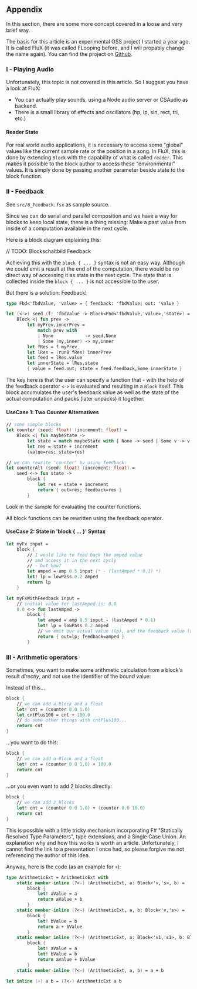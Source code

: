 
## Appendix

In this section, there are some more concept covered in a loose and very brief way.

The basis for this article is an experimental OSS project I started a year ago. It is called FluX (it was called FLooping before, and I will propably change the name again). You can find the project on [Github](https://github.com/ronaldschlenker/FluX).

### I - Playing Audio

Unfortunately, this topic is not covered in this article. So I suggest you have a look at FluX:

* You can actually play sounds, using a Node audio server or CSAudio as backend.
* There is a small library of effects and oscillators (hp, lp, sin, rect, tri, etc.)

#### Reader State

For real world audio applications, it is necessary to access some "global" values like the current sample rate or the position in a song. In FluX, this is done by extending `Block` with the capability of what is called `reader`. This makes it possible to the block author to access these "environmental" values. It is simply done by passing another parameter beside state to the block function.

### II - Feedback

<hint>

See `src/8_Feedback.fsx` as sample source.

</hint>

Since we can do serial and parallel composition and we have a way for blocks to keep local state, there is a thing missing: Make a past value from inside of a computation available in the next cycle.

Here is a block diagram explaining this:

// TODO: Blockschaltbild Feedback

Achieving this with the `block { ... }` syntax is not an easy way. Although we could emit a result at the end of the computation, there would be no direct way of accessing it as state in the next cycle. The state that is collected inside the `block { ... }` is not accessible to the user.

But there is a solution: Feedback!

```fsharp
type Fbd<'fbdValue, 'value> = { feedback: 'fbdValue; out: 'value }

let (<->) seed (f: 'fbdValue -> Block<Fbd<'fbdValue,'value>,'state>) =
    Block <| fun prev ->
        let myPrev,innerPrev = 
            match prev with
            | None            -> seed,None
            | Some (my,inner) -> my,inner
        let fRes = f myPrev
        let lRes = (runB fRes) innerPrev
        let feed = lRes.value
        let innerState = lRes.state
        { value = feed.out; state = feed.feedback,Some innerState }
```

The key here is that the user can specify a function that - with the help of the feedback operator `<->` is evaluated and resulting in a `Block` itself. This block accumulates the user's feedback value as well as the state of the actual computation and packs (later unpacks) it together.

#### UseCase 1: Two Counter Alternatives

```fsharp
// some simple blocks
let counter (seed: float) (increment: float) =
    Block <| fun maybeState ->
        let state = match maybeState with | None -> seed | Some v -> v
        let res = state + increment
        {value=res; state=res}

// we can rewrite 'counter' by using feedback:
let counterAlt (seed: float) (increment: float) =
    seed <-> fun state ->
        block {
            let res = state + increment
            return { out=res; feedback=res }
        }
```

Look in the sample for evaluating the counter functions.

<hint>All block functions can be rewritten using the feedback operator.</hint>

#### UseCase 2: State in 'block { ... }' Syntax

```fsharp
let myFx input =
    block {
        // I would like to feed back the amped value
        // and access it in the next cycly
        // - but how?
        let amped = amp 0.5 input (* - (lastAmped * 0.1) *)
        let! lp = lowPass 0.2 amped
        return lp
    }

let myFxWithFeedback input =
    // initial value for lastAmped is: 0.0
    0.0 <-> fun lastAmped ->
        block {
            let amped = amp 0.5 input - (lastAmped * 0.1)
            let! lp = lowPass 0.2 amped
            // we emit our actual value (lp), and the feedback value (amped)
            return { out=lp; feedback=amped }
        }
```

### III - Arithmetic operators

Sometimes, you want to make some arithmetic calculation from a block's result *directly*, and not use the identifier of the bound value:

Instead of this...

```fsharp
block {
    // we can add a Block and a float
    let! cnt = (counter 0.0 1.0)
    let cntPlus100 = cnt + 100.0
    // do some other things with cntPlus100...
    return cnt
}
```

...you want to do this:

```fsharp
block {
    // we can add a Block and a float
    let! cnt = (counter 0.0 1.0) + 100.0
    return cnt
}
```

...or you even want to add 2 blocks directly:

```fsharp
block {
    // we can add 2 Blocks
    let! cnt = (counter 0.0 1.0) + (counter 0.0 10.0)
    return cnt
}
```

This is possible with a little tricky mechanism incorporating F# "Statically Resolved Type Parameters", type extensions, and a Single Case Union. An explanation why and how this works is worth an article. Unfortunately, I cannot find the link to a presentation I once had, so please forgive me not referencing the author of this idea.

Anyway, here is the code (as an example for `+`):

```fsharp
type ArithmeticExt = ArithmeticExt with
    static member inline (?<-) (ArithmeticExt, a: Block<'v,'s>, b) =
        block {
            let! aValue = a
            return aValue + b
        }
    static member inline (?<-) (ArithmeticExt, a, b: Block<'v,'s>) =
        block {
            let! bValue = b
            return a + bValue
        }
    static member inline (?<-) (ArithmeticExt, a: Block<'v1,'s1>, b: Block<'v2,'s2>) =
        block {
            let! aValue = a
            let! bValue = b
            return aValue + bValue
        }
    static member inline (?<-) (ArithmeticExt, a, b) = a + b

let inline (+) a b = (?<-) ArithmeticExt a b
```
